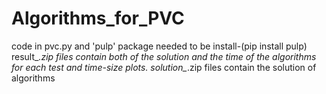 # Algorithms_for_PVC
code in pvc.py and 'pulp' package needed to be install-(pip install pulp)
result_*.zip files contain both of the solution and the time of the algorithms for each test and time-size plots.
solution_*.zip files contain the solution of algorithms
